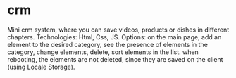 # crm
Mini crm system, where you can save videos, products or dishes in different chapters.
Technologies: Html, Css, JS.
Оptions: on the main page, add an element to the desired category, see the presence of elements in the category, change elements, delete, sort elements in the list.
when rebooting, the elements are not deleted, since they are saved on the client (using Locale Storage).
